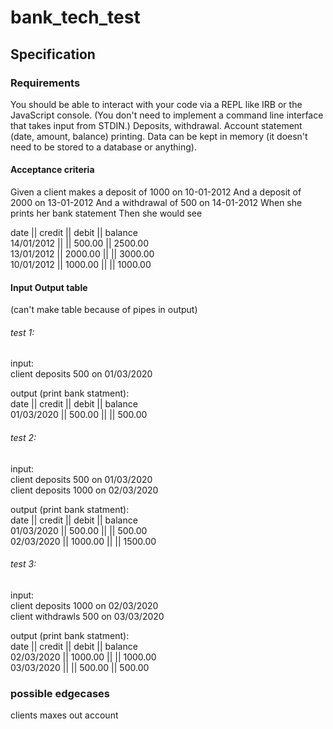 # bank_tech_test

## Specification

### Requirements
You should be able to interact with your code via a REPL like IRB or the JavaScript console. (You don't need to implement a command line interface that takes input from STDIN.)
Deposits, withdrawal.
Account statement (date, amount, balance) printing.
Data can be kept in memory (it doesn't need to be stored to a database or anything).

#### Acceptance criteria
Given a client makes a deposit of 1000 on 10-01-2012
And a deposit of 2000 on 13-01-2012
And a withdrawal of 500 on 14-01-2012
When she prints her bank statement
Then she would see


date || credit || debit || balance  
14/01/2012 || || 500.00 || 2500.00  
13/01/2012 || 2000.00 || || 3000.00  
10/01/2012 || 1000.00 || || 1000.00  




#### Input Output table
(can't make table because of pipes in output)

###### test 1:  
input:  
client deposits 500 on 01/03/2020  

output (print bank statment):  
date || credit || debit || balance  
01/03/2020 || 500.00 || || 500.00  


###### test 2:  
input:  
client deposits 500 on 01/03/2020  
client deposits 1000 on 02/03/2020  

output (print bank statment):  
date || credit || debit || balance  
01/03/2020 || 500.00 || || 500.00  
02/03/2020 || 1000.00 || || 1500.00  

###### test 3:  
input:  
client deposits 1000 on 02/03/2020  
client withdrawls 500 on 03/03/2020  

output (print bank statment):   
date || credit || debit || balance  
02/03/2020 || 1000.00 || || 1000.00  
03/03/2020 || || 500.00 || 500.00  









### possible edgecases 

clients maxes out account

